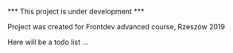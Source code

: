 *** This project is under development ***

Project was created for Frontdev advanced course, Rzeszów 2019

Here will be a todo list ...
